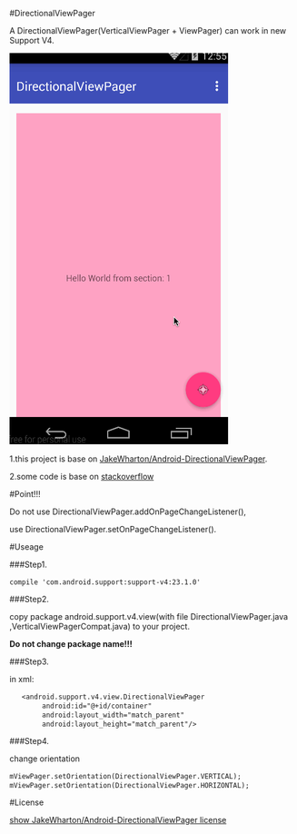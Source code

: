 #DirectionalViewPager

A DirectionalViewPager(VerticalViewPager + ViewPager) can work in new Support V4.

![sample](/graphics/example.gif)

1.this project is base on [JakeWharton/Android-DirectionalViewPager](https://github.com/JakeWharton/Android-DirectionalViewPager).

2.some code is base on [stackoverflow](http://stackoverflow.com/a/12018612)

#Point!!!

Do not use DirectionalViewPager.addOnPageChangeListener(),

use DirectionalViewPager.setOnPageChangeListener().


#Useage

###Step1.

    compile 'com.android.support:support-v4:23.1.0'

###Step2.

copy package android.support.v4.view(with file DirectionalViewPager.java ,VerticalViewPagerCompat.java) to your project.
    
**Do not change package name!!!**

###Step3.

in xml:

       <android.support.v4.view.DirectionalViewPager
            android:id="@+id/container"
            android:layout_width="match_parent"
            android:layout_height="match_parent"/>
            
###Step4.

change orientation

    mViewPager.setOrientation(DirectionalViewPager.VERTICAL);
    mViewPager.setOrientation(DirectionalViewPager.HORIZONTAL);
    
#License

[show JakeWharton/Android-DirectionalViewPager license](https://github.com/JakeWharton/Android-DirectionalViewPager)

